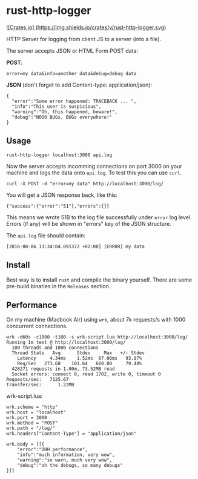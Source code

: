 # rust-http-logger
[![Crates.io]
(https://img.shields.io/crates/v/rust-http-logger.svg)](https://crates.io/crates/rust-http-logger)

HTTP Server for logging from client JS to a server (into a file).

The server accepts JSON or HTML Form POST data:

**POST**:

    error=my data&info=another data&debug=debug data
    
**JSON** (don't forget to add Content-type: application/json):
    
    {
      "error":"Some error happened: TRACEBACK ... ", 
      "info":"This user is suspicious", 
      "warning":"Oh, this happened, beware!", 
      "debug":"NOOO BUGs, BUGs everywhere!"
    }

## Usage

    rust-http-logger localhost:3000 api.log

Now the server accepts incomming connections on port 3000 on your machine and logs the data onto `api.log`. To test this
you can use `curl`.

    curl -X POST -d "error=my data" http://localhost:3000/log/
    
You will get a JSON response back, like this:

    {"success":{"error":"51"},"errors":{}}
    
This means we wrote 51B to the log file successfully under `error` log level. Errors (if any) will be shown in "errors"
key of the JSON structure.

The `api.log` file should contain:

    [2016-08-06 13:34:04.091372 +02:00] [ERROR] my data

    
## Install
Best way is to install `rust` and compile the binary yourself. There are some pre-build binaries in the `Releases` section.
 
## Performance
On my machine (Macbook Air) using `wrk`, about 7k requests/s with 1000 concurrent connections.

    wrk -d60s -c1000 -t100 -s wrk-script.lua http://localhost:3000/log/
    Running 1m test @ http://localhost:3000/log/
      100 threads and 1000 connections
      Thread Stats   Avg      Stdev     Max   +/- Stdev
        Latency     4.34ms    1.52ms  67.08ms   93.87%
        Req/Sec   273.68    101.64   660.00     79.48%
      428271 requests in 1.00m, 73.52MB read
      Socket errors: connect 0, read 1702, write 0, timeout 0
    Requests/sec:   7125.67
    Transfer/sec:      1.22MB
    
wrk-script.lua:

    wrk.scheme = "http"
    wrk.host = "localhost"
    wrk.port = 3000
    wrk.method = "POST"
    wrk.path = "/log/"
    wrk.headers["Content-Type"] = "application/json"
    
    wrk.body = [[{
        "error":"OHH performance",
        "info":"much information, very wow",
        "warning":"so warn, much very wow",
        "debug":"oh the debugs, so many debugs"
    }]]
